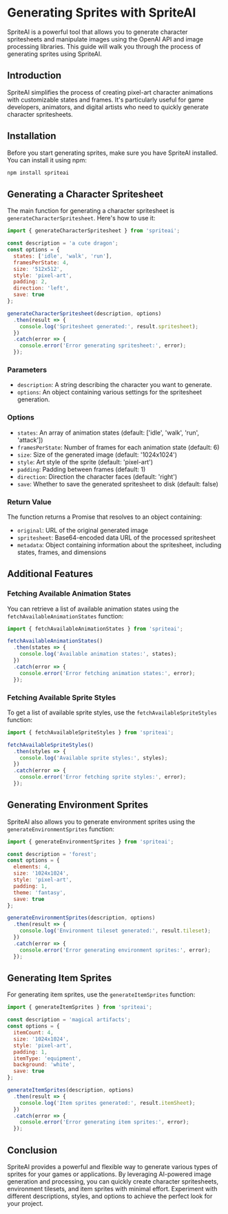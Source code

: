 # Generating Sprites with SpriteAI

SpriteAI is a powerful tool that allows you to generate character spritesheets and manipulate images using the OpenAI API and image processing libraries. This guide will walk you through the process of generating sprites using SpriteAI.

## Introduction

SpriteAI simplifies the process of creating pixel-art character animations with customizable states and frames. It's particularly useful for game developers, animators, and digital artists who need to quickly generate character spritesheets.

## Installation

Before you start generating sprites, make sure you have SpriteAI installed. You can install it using npm:

```bash
npm install spriteai
```

## Generating a Character Spritesheet

The main function for generating a character spritesheet is `generateCharacterSpritesheet`. Here's how to use it:

```javascript
import { generateCharacterSpritesheet } from 'spriteai';

const description = 'a cute dragon';
const options = {
  states: ['idle', 'walk', 'run'],
  framesPerState: 4,
  size: '512x512',
  style: 'pixel-art',
  padding: 2,
  direction: 'left',
  save: true
};

generateCharacterSpritesheet(description, options)
  .then(result => {
    console.log('Spritesheet generated:', result.spritesheet);
  })
  .catch(error => {
    console.error('Error generating spritesheet:', error);
  });
```

### Parameters

- `description`: A string describing the character you want to generate.
- `options`: An object containing various settings for the spritesheet generation.

### Options

- `states`: An array of animation states (default: ['idle', 'walk', 'run', 'attack'])
- `framesPerState`: Number of frames for each animation state (default: 6)
- `size`: Size of the generated image (default: '1024x1024')
- `style`: Art style of the sprite (default: 'pixel-art')
- `padding`: Padding between frames (default: 1)
- `direction`: Direction the character faces (default: 'right')
- `save`: Whether to save the generated spritesheet to disk (default: false)

### Return Value

The function returns a Promise that resolves to an object containing:

- `original`: URL of the original generated image
- `spritesheet`: Base64-encoded data URL of the processed spritesheet
- `metadata`: Object containing information about the spritesheet, including states, frames, and dimensions

## Additional Features

### Fetching Available Animation States

You can retrieve a list of available animation states using the `fetchAvailableAnimationStates` function:

```javascript
import { fetchAvailableAnimationStates } from 'spriteai';

fetchAvailableAnimationStates()
  .then(states => {
    console.log('Available animation states:', states);
  })
  .catch(error => {
    console.error('Error fetching animation states:', error);
  });
```

### Fetching Available Sprite Styles

To get a list of available sprite styles, use the `fetchAvailableSpriteStyles` function:

```javascript
import { fetchAvailableSpriteStyles } from 'spriteai';

fetchAvailableSpriteStyles()
  .then(styles => {
    console.log('Available sprite styles:', styles);
  })
  .catch(error => {
    console.error('Error fetching sprite styles:', error);
  });
```

## Generating Environment Sprites

SpriteAI also allows you to generate environment sprites using the `generateEnvironmentSprites` function:

```javascript
import { generateEnvironmentSprites } from 'spriteai';

const description = 'forest';
const options = {
  elements: 4,
  size: '1024x1024',
  style: 'pixel-art',
  padding: 1,
  theme: 'fantasy',
  save: true
};

generateEnvironmentSprites(description, options)
  .then(result => {
    console.log('Environment tileset generated:', result.tileset);
  })
  .catch(error => {
    console.error('Error generating environment sprites:', error);
  });
```

## Generating Item Sprites

For generating item sprites, use the `generateItemSprites` function:

```javascript
import { generateItemSprites } from 'spriteai';

const description = 'magical artifacts';
const options = {
  itemCount: 4,
  size: '1024x1024',
  style: 'pixel-art',
  padding: 1,
  itemType: 'equipment',
  background: 'white',
  save: true
};

generateItemSprites(description, options)
  .then(result => {
    console.log('Item sprites generated:', result.itemSheet);
  })
  .catch(error => {
    console.error('Error generating item sprites:', error);
  });
```

## Conclusion

SpriteAI provides a powerful and flexible way to generate various types of sprites for your games or applications. By leveraging AI-powered image generation and processing, you can quickly create character spritesheets, environment tilesets, and item sprites with minimal effort. Experiment with different descriptions, styles, and options to achieve the perfect look for your project.